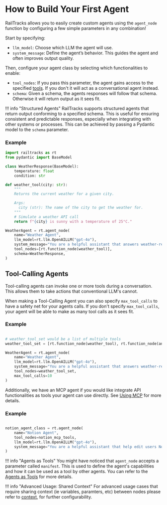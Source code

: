 # How to Build Your First Agent

RailTracks allows you to easily create custom agents using the `agent_node` function by configuring a few simple parameters in any combination!

Start by specifying:

- `llm_model`: Choose which LLM the agent will use.
- `system_message`: Define the agent’s behavior. This guides the agent and often improves output quality.  

Then, configure your agent class by selecting which functionalities to enable:

- `tool_nodes`: If you pass this parameter, the agent gains access to the specified [tools](../tools_mcp/tools/tools.md). If you don't it will act as a conversational agent instead.
- `schema`: Given a schema, the agents responses will follow that schema. Otherwise it will return output as it sees fit.

!!! info "Structured Agents"
    RailTracks supports structured agents that return output conforming to a specified schema. This is useful for ensuring consistent and predictable responses, especially when integrating with other systems or processes. This can be achieved by passing a Pydantic model to the `schema` parameter.


### Example
```python
import railtracks as rt
from pydantic import BaseModel

class WeatherResponse(BaseModel):
    temperature: float
    condition: str

def weather_tool(city: str):
    """
    Returns the current weather for a given city.

    Args:
      city (str): The name of the city to get the weather for.
    """
    # Simulate a weather API call
    return f"{city} is sunny with a temperature of 25°C."

WeatherAgent = rt.agent_node(
    name="Weather Agent",
    llm_model=rt.llm.OpenAILLM("gpt-4o"),
    system_message="You are a helpful assistant that answers weather-related questions.",
    tool_nodes=[rt.function_node(weather_tool)],
    schema=WeatherResponse,
)
```

## Tool-Calling Agents

Tool-calling agents can invoke one or more tools during a conversation. This allows them to take actions that conventional LLM's cannot.

When making a Tool-Calling Agent you can also specify `max_tool_calls` to have a safety net for your agents calls. If you don't specify `max_tool_calls`, your agent will be able to make as many tool calls as it sees fit.

### Example
```python

# weather_tool_set would be a list of multiple tools
weather_tool_set = [rt.function_node(weather_tool), rt.function_node(another_tool)]

WeatherAgent = rt.agent_node(
    name="Weather Agent",
    llm_model=rt.llm.OpenAILLM("gpt-4o"),
    system_message="You are a helpful assistant that answers weather-related questions.",
    tool_nodes=weather_tool_set,
    max_tool_calls=10
)
```

Additionally, we have an MCP agent if you would like integrate API functionalities as tools your agent can use directly. See [Using MCP](../tools_mcp/mcp/MCP_tools_in_RT.md) for more details.

### Example
```python

notion_agent_class = rt.agent_node(
    name="Notion Agent",
    tool_nodes=notion_mcp_tools,
    llm_model=rt.llm.OpenAILLM("gpt-4o"),
    system_message="You are a helpful assistant that help edit users Notion pages",
)
```


!!! info "Agents as Tools"
    You might have noticed that `agent_node` accepts a parameter called `manifest`. This is used to define the agent's capabilities and how it can be used as a tool by other agents. You can refer to the [Agents as Tools](../tools_mcp/tools/agents_as_tools.md) for more details.

!!! info "Advanced Usage: Shared Context"
    For advanced usage cases that require sharing context (ie variables, paramters, etc) between nodes please refer to [context](../advanced_usage/context.md), for further configurability.
